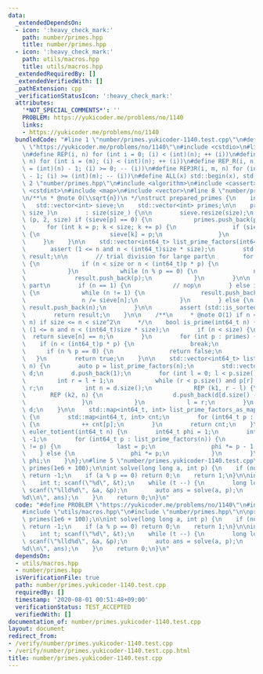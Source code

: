 ```yaml
---
data:
  _extendedDependsOn:
  - icon: ':heavy_check_mark:'
    path: number/primes.hpp
    title: number/primes.hpp
  - icon: ':heavy_check_mark:'
    path: utils/macros.hpp
    title: utils/macros.hpp
  _extendedRequiredBy: []
  _extendedVerifiedWith: []
  _pathExtension: cpp
  _verificationStatusIcon: ':heavy_check_mark:'
  attributes:
    '*NOT_SPECIAL_COMMENTS*': ''
    PROBLEM: https://yukicoder.me/problems/no/1140
    links:
    - https://yukicoder.me/problems/no/1140
  bundledCode: "#line 1 \"number/primes.yukicoder-1140.test.cpp\"\n#define PROBLEM\
    \ \"https://yukicoder.me/problems/no/1140\"\n#include <cstdio>\n#line 2 \"utils/macros.hpp\"\
    \n#define REP(i, n) for (int i = 0; (i) < (int)(n); ++ (i))\n#define REP3(i, m,\
    \ n) for (int i = (m); (i) < (int)(n); ++ (i))\n#define REP_R(i, n) for (int i\
    \ = (int)(n) - 1; (i) >= 0; -- (i))\n#define REP3R(i, m, n) for (int i = (int)(n)\
    \ - 1; (i) >= (int)(m); -- (i))\n#define ALL(x) std::begin(x), std::end(x)\n#line\
    \ 2 \"number/primes.hpp\"\n#include <algorithm>\n#include <cassert>\n#include\
    \ <cstdint>\n#include <map>\n#include <vector>\n#line 8 \"number/primes.hpp\"\n\
    \n/**\n * @note O(\\sqrt{n})\n */\nstruct prepared_primes {\n    int size;\n \
    \   std::vector<int> sieve;\n    std::vector<int> primes;\n\n    prepared_primes(int\
    \ size_)\n        : size(size_) {\n\n        sieve.resize(size);\n        REP3\
    \ (p, 2, size) if (sieve[p] == 0) {\n            primes.push_back(p);\n      \
    \      for (int k = p; k < size; k += p) {\n                if (sieve[k] == 0)\
    \ {\n                    sieve[k] = p;\n                }\n            }\n   \
    \     }\n    }\n\n    std::vector<int64_t> list_prime_factors(int64_t n) {\n \
    \       assert (1 <= n and n < (int64_t)size * size);\n        std::vector<int64_t>\
    \ result;\n\n        // trial division for large part\n        for (int p : primes)\
    \ {\n            if (n < size or n < (int64_t)p * p) {\n                break;\n\
    \            }\n            while (n % p == 0) {\n                n /= p;\n  \
    \              result.push_back(p);\n            }\n        }\n\n        // small\
    \ part\n        if (n == 1) {\n            // nop\n        } else if (n < size)\
    \ {\n            while (n != 1) {\n                result.push_back(sieve[n]);\n\
    \                n /= sieve[n];\n            }\n        } else {\n           \
    \ result.push_back(n);\n        }\n\n        assert (std::is_sorted(ALL(result)));\n\
    \        return result;\n    }\n\n    /**\n     * @note O(1) if n < size; O(sqrt\
    \ n) if size <= n < size^2\n     */\n    bool is_prime(int64_t n) {\n        assert\
    \ (1 <= n and n < (int64_t)size * size);\n        if (n < size) {\n          \
    \  return sieve[n] == n;\n        }\n        for (int p : primes) {\n        \
    \    if (n < (int64_t)p * p) {\n                break;\n            }\n      \
    \      if (n % p == 0) {\n                return false;\n            }\n     \
    \   }\n        return true;\n    }\n\n    std::vector<int64_t> list_all_factors(int64_t\
    \ n) {\n        auto p = list_prime_factors(n);\n        std::vector<int64_t>\
    \ d;\n        d.push_back(1);\n        for (int l = 0; l < p.size(); ) {\n   \
    \         int r = l + 1;\n            while (r < p.size() and p[r] == p[l]) ++\
    \ r;\n            int n = d.size();\n            REP (k1, r - l) {\n         \
    \       REP (k2, n) {\n                    d.push_back(d[d.size() - n] * p[l]);\n\
    \                }\n            }\n            l = r;\n        }\n        return\
    \ d;\n    }\n\n    std::map<int64_t, int> list_prime_factors_as_map(int64_t n)\
    \ {\n        std::map<int64_t, int> cnt;\n        for (int64_t p : list_prime_factors(n))\
    \ {\n            ++ cnt[p];\n        }\n        return cnt;\n    }\n\n    int64_t\
    \ euler_totient(int64_t n) {\n        int64_t phi = 1;\n        int64_t last =\
    \ -1;\n        for (int64_t p : list_prime_factors(n)) {\n            if (last\
    \ != p) {\n                last = p;\n                phi *= p - 1;\n        \
    \    } else {\n                phi *= p;\n            }\n        }\n        return\
    \ phi;\n    }\n};\n#line 5 \"number/primes.yukicoder-1140.test.cpp\"\n\nprepared_primes\
    \ primes(1e6 + 100);\n\nint solve(long long a, int p) {\n    if (not primes.is_prime(p))\
    \ return -1;\n    if (a % p == 0) return 0;\n    return 1;\n}\n\nint main() {\n\
    \    int t; scanf(\"%d\", &t);\n    while (t --) {\n        long long a; int p;\
    \ scanf(\"%lld%d\", &a, &p);\n        auto ans = solve(a, p);\n        printf(\"\
    %d\\n\", ans);\n    }\n    return 0;\n}\n"
  code: "#define PROBLEM \"https://yukicoder.me/problems/no/1140\"\n#include <cstdio>\n\
    #include \"utils/macros.hpp\"\n#include \"number/primes.hpp\"\n\nprepared_primes\
    \ primes(1e6 + 100);\n\nint solve(long long a, int p) {\n    if (not primes.is_prime(p))\
    \ return -1;\n    if (a % p == 0) return 0;\n    return 1;\n}\n\nint main() {\n\
    \    int t; scanf(\"%d\", &t);\n    while (t --) {\n        long long a; int p;\
    \ scanf(\"%lld%d\", &a, &p);\n        auto ans = solve(a, p);\n        printf(\"\
    %d\\n\", ans);\n    }\n    return 0;\n}\n"
  dependsOn:
  - utils/macros.hpp
  - number/primes.hpp
  isVerificationFile: true
  path: number/primes.yukicoder-1140.test.cpp
  requiredBy: []
  timestamp: '2020-08-01 00:51:48+09:00'
  verificationStatus: TEST_ACCEPTED
  verifiedWith: []
documentation_of: number/primes.yukicoder-1140.test.cpp
layout: document
redirect_from:
- /verify/number/primes.yukicoder-1140.test.cpp
- /verify/number/primes.yukicoder-1140.test.cpp.html
title: number/primes.yukicoder-1140.test.cpp
---
```


